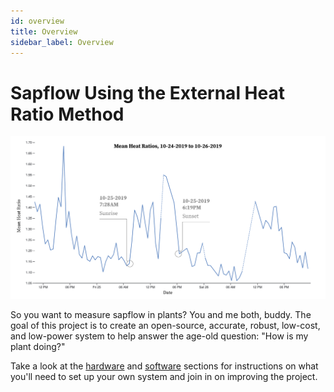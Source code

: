 ```yaml
---
id: overview
title: Overview
sidebar_label: Overview
---
```


# Sapflow Using the External Heat Ratio Method

![sapflow chart](../img/sapflow_10_25_2019.png)

So you want to measure sapflow in plants? You and me both, buddy. The goal of this project is to create an open-source, accurate, robust, low-cost, and low-power system to help answer the age-old question: "How is my plant doing?"

Take a look at the [hardware](hardware) and [software](software) sections for instructions on what you'll need to set up your own system and join in on improving the project.